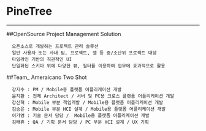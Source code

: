 PineTree
=========
----

##OpenSource Project Management Solution

      오픈소스로 개발하는 프로젝트 관리 솔루션
      일반 사용자 또는 사내 팀, 프로젝트, 셀 등 중/소단위 프로젝트 대상
      타임라인 기반의 직관적인 UI
      단일화된 스키마 위에 다양한 뷰, 필터를 이용하여 업무에 효과적으로 활용


##Team_ Ameraicano Two Shot

      강지수 : PM / Mobile용 플랫폼 어플리케이션 개발
      윤지환 : 전체 Architect / 서버 및 PC용 크로스 플랫폼 어플리케이션 개발
      강신혁 : Mobile 부분 책임개발 / Mobile용 플랫폼 어플리케이션 개발
      김승은 : Mobile 부분 HCI 설계 / Mobile용 플랫폼 어플리케이션 개발 
      이가영 : 기술 문서 담당 /  Mobile용 플랫폼 어플리케이션 개발
      김태휴 : QA / 기획 문서 담당 / PC 부분 HCI 설계 / UX 기획
